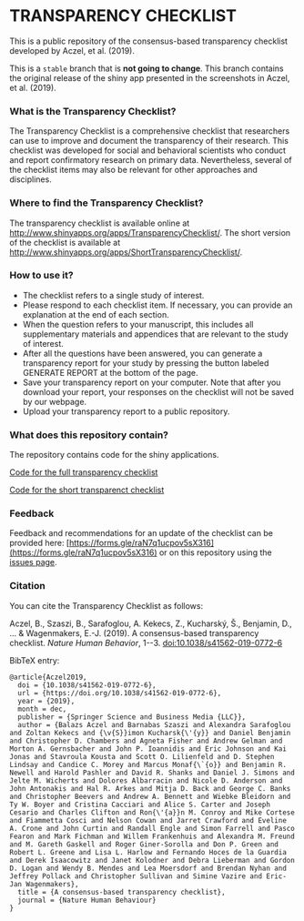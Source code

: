 # TRANSPARENCY CHECKLIST

This is a public repository of the consensus-based transparency checklist developed by Aczel, et al. (2019).

This is a `stable` branch that is __not going to change__. This branch contains the original release of the shiny app presented in the screenshots in Aczel, et al. (2019).


### What is the Transparency Checklist?

The Transparency Checklist is a comprehensive checklist that researchers can use to improve and document the transparency of their research. This checklist was developed for social and behavioral scientists who conduct and report confirmatory research on primary data. Nevertheless, several of the checklist items may also be relevant for other approaches and disciplines. 

### Where to find the Transparency Checklist?

The transparency checklist is available online at http://www.shinyapps.org/apps/TransparencyChecklist/. The short version of the checklist is available at http://www.shinyapps.org/apps/ShortTransparencyChecklist/.

### How to use it?

- The checklist refers to a single study of interest.
- Please respond to each checklist item. If necessary, you can provide an explanation at the end of each section. 
- When the question refers to your manuscript, this includes all supplementary materials and appendices that are relevant to the study of interest.
- After all the questions have been answered, you can generate a transparency report for your study by pressing the button labeled GENERATE REPORT at the bottom of the page. 
- Save your transparency report on your computer. Note that after you download your report, your responses on the checklist will not be saved by our webpage.
- Upload your transparency report to a public repository. 

### What does this repository contain?

The repository contains code for the shiny applications. 

[Code for the full transparency checklist](TransparencyChecklist/)

[Code for the short transparenct checklist](ShortTransparencyChecklist/)


### Feedback

Feedback and recommendations for an update of the checklist can be provided here: [https://forms.gle/raN7q1ucpov5sX316](https://forms.gle/raN7q1ucpov5sX316) or on this repository using the [issues page](https://github.com/BalazsAczel/TransparencyChecklist/issues).


### Citation

You can cite the Transparency Checklist as follows: 

Aczel, B., Szaszi, B., Sarafoglou, A. Kekecs, Z., Kucharský, Š., Benjamin, D., ... & Wagenmakers, E.-J. (2019). A consensus-based transparency checklist. *Nature Human Behavior*, 1--3. [doi:10.1038/s41562-019-0772-6](https://doi.org/10.1038/s41562-019-0772-6)

BibTeX entry:

```
@article{Aczel2019,
  doi = {10.1038/s41562-019-0772-6},
  url = {https://doi.org/10.1038/s41562-019-0772-6},
  year = {2019},
  month = dec,
  publisher = {Springer Science and Business Media {LLC}},
  author = {Balazs Aczel and Barnabas Szaszi and Alexandra Sarafoglou and Zoltan Kekecs and {\v{S}}imon Kucharsk{\'{y}} and Daniel Benjamin and Christopher D. Chambers and Agneta Fisher and Andrew Gelman and Morton A. Gernsbacher and John P. Ioannidis and Eric Johnson and Kai Jonas and Stavroula Kousta and Scott O. Lilienfeld and D. Stephen Lindsay and Candice C. Morey and Marcus Monaf{\`{o}} and Benjamin R. Newell and Harold Pashler and David R. Shanks and Daniel J. Simons and Jelte M. Wicherts and Dolores Albarracin and Nicole D. Anderson and John Antonakis and Hal R. Arkes and Mitja D. Back and George C. Banks and Christopher Beevers and Andrew A. Bennett and Wiebke Bleidorn and Ty W. Boyer and Cristina Cacciari and Alice S. Carter and Joseph Cesario and Charles Clifton and Ron{\'{a}}n M. Conroy and Mike Cortese and Fiammetta Cosci and Nelson Cowan and Jarret Crawford and Eveline A. Crone and John Curtin and Randall Engle and Simon Farrell and Pasco Fearon and Mark Fichman and Willem Frankenhuis and Alexandra M. Freund and M. Gareth Gaskell and Roger Giner-Sorolla and Don P. Green and Robert L. Greene and Lisa L. Harlow and Fernando Hoces de la Guardia and Derek Isaacowitz and Janet Kolodner and Debra Lieberman and Gordon D. Logan and Wendy B. Mendes and Lea Moersdorf and Brendan Nyhan and Jeffrey Pollack and Christopher Sullivan and Simine Vazire and Eric-Jan Wagenmakers},
  title = {A consensus-based transparency checklist},
  journal = {Nature Human Behaviour}
}
```
